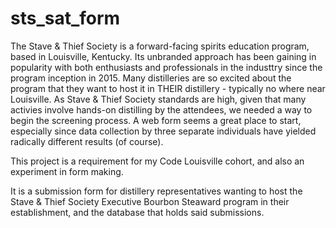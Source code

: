 # sts_sat_form

The Stave & Thief Society is a forward-facing spirits education program, based in Louisville, Kentucky. Its unbranded approach has been gaining in popularity with both enthusiasts and professionals in the industtry since the program inception in 2015. Many distilleries are so excited about the program that they want to host it in THEIR distillery - typically no where near Louisville. As Stave & Thief Society standards are high, given that many activies involve hands-on distilling by the attendees, we needed a way to begin the screening process. A web form seems a great place to start, especially since data collection by three separate individuals have yielded radically different results (of course).

This project is a requirement for my Code Louisville cohort, and also an experiment in form making.

It is a submission form for distillery representatives wanting to host the Stave & Thief Society Executive Bourbon Steaward program in their establishment, and the database that holds said submissions.

